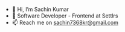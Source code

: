 - 👋 Hi, I’m Sachin Kumar
- 👀 Software Developer - Frontend at Settlrs
- 📫 Reach me on sachin7368kr@gmail.com

<!---
sachinkr7368/sachinkr7368 is a ✨ special ✨ repository because its `README.md` (this file) appears on your GitHub profile.
You can click the Preview link to take a look at your changes.
--->
